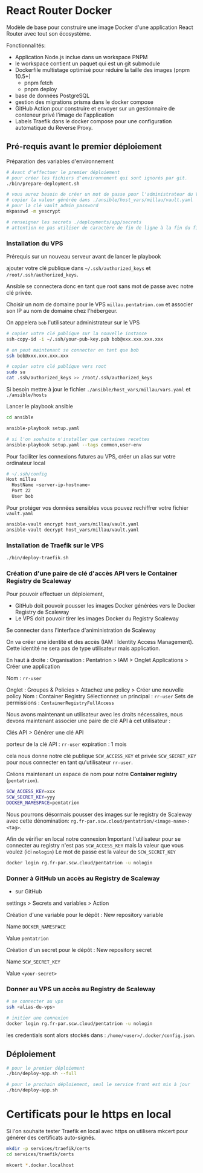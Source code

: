 # React Router Docker

Modèle de base pour construire une image Docker d'une application React Router avec
tout son écosystème.

Fonctionnalités:

- Application Node.js inclue dans un workspace PNPM 
- le workspace contient un paquet qui est un git submodule
- Dockerfile multistage optimisé pour réduire la taille des images (pnpm 10.5+)
  - pnpm fetch
  - pnpm deploy
- base de données PostgreSQL
- gestion des migrations prisma dans le docker compose
- GitHub Action pour construire et envoyer sur un gestionnaire de conteneur privé l'image de l'application
- Labels Traefik dans le docker compose pour une configuration automatique du Reverse Proxy.

## Pré-requis avant le premier déploiement

Préparation des variables d'environnement

```bash
# Avant d'effectuer le premier déploiement
# pour créer les fichiers d'environnement qui sont ignorés par git.
./bin/prepare-deployment.sh

# vous aurez besoin de créer un mot de passe pour l'administrateur du VPS
# copier la valeur générée dans ./ansible/host_vars/millau/vault.yaml
# pour la clé vault_admin_password
mkpasswd -m yescrypt

# renseigner les secrets ./deployments/app/secrets
# attention ne pas utiliser de caractère de fin de ligne à la fin du fichier
```

### Installation du VPS

Prérequis sur un nouveau serveur avant de lancer le playbook

ajouter votre clé publique dans `~/.ssh/authorized_keys` et `/root/.ssh/authorized_keys`.

Ansible se connectera donc en tant que root sans mot de passe avec notre clé privée.

Choisir un nom de domaine pour le VPS `millau.pentatrion.com` et associer son IP au nom de domaine chez l'hébergeur.

On appelera `bob` l'utilisateur administrateur sur le VPS

```bash
# copier votre clé publique sur la nouvelle instance
ssh-copy-id -i ~/.ssh/your-pub-key.pub bob@xxx.xxx.xxx.xxx

# on peut maintenant se connecter en tant que bob
ssh bob@xxx.xxx.xxx.xxx

# copier votre clé publique vers root
sudo su
cat .ssh/authorized_keys >> /root/.ssh/authorized_keys
```

Si besoin mettre à jour le fichier `./ansible/host_vars/millau/vars.yaml` et `./ansible/hosts`

Lancer le playbook ansible

```bash
cd ansible

ansible-playbook setup.yaml

# si l'on souhaite n'installer que certaines recettes
ansible-playbook setup.yaml --tags common,user-env
```

Pour faciliter les connexions futures au VPS, créer un alias sur votre ordinateur local

```bash
# ~/.ssh/config
Host millau
  HostName <server-ip-hostname>
  Port 22
  User bob
```

Pour protéger vos données sensibles vous pouvez rechiffrer votre fichier `vault.yaml`

```bash
ansible-vault encrypt host_vars/millau/vault.yaml
ansible-vault decrypt host_vars/millau/vault.yaml
```

### Installation de Traefik sur le VPS

```bash
./bin/deploy-traefik.sh
```

### Création d'une paire de clé d'accès API vers le Container Registry de Scaleway

Pour pouvoir effectuer un déploiement,
- GitHub doit pouvoir pousser les images Docker générées vers le Docker Registry de Scaleway
- Le VPS doit pouvoir tirer les images Docker du Registry Scaleway 

Se connecter dans l'interface d'aniministration de Scaleway

On va créer une identité et des accès (IAM : Identity Access Management).
Cette identité ne sera pas de type utilisateur mais application.

En haut à droite : Organisation : Pentatrion > IAM > Onglet Applications > Créer une application

Nom   : `rr-user`

Onglet : Groupes & Policies > Attachez une policy > Créer une nouvelle policy
Nom                       : Container Registry
Sélectionnez un principal : `rr-user`
Sets de permissions       : `ContainerRegistryFullAccess`

Nous avons maintenant un utilisateur avec les droits nécessaires, nous devons maintenant
associer une paire de clé API à cet utilisateur :

Clés API > Générer une clé API

porteur de la clé API : `rr-user`
expiration            : 1 mois

cela nous donne notre clé publique `SCW_ACCESS_KEY` et privée `SCW_SECRET_KEY` pour nous connecter en tant qu'utilisateur `rr-user`.

Créons maintenant un espace de nom pour notre **Container registry** (`pentatrion`).

```bash
SCW_ACCESS_KEY=xxx
SCW_SECRET_KEY=yyy
DOCKER_NAMESPACE=pentatrion
```

Nous pourrons désormais pousser des images sur le registry de Scaleway avec cette dénomination: `rg.fr-par.scw.cloud/pentatrion/<image-name>:<tag>`.

Afin de vérifier en local notre connexion
Important l'utilisateur pour se connecter au registry n'est pas `SCW_ACCESS_KEY` mais
la valeur que vous voulez (ici `nologin`) Le mot de passe est la valeur de `SCW_SECRET_KEY`
```bash
docker login rg.fr-par.scw.cloud/pentatrion -u nologin
```

### Donner à GitHub un accès au Registry de Scaleway

- sur GitHub

settings > Secrets and variables > Action

Création d'une variable pour le dépôt : New repository variable

Name
`DOCKER_NAMESPACE`

Value
`pentatrion`

Création d'un secret pour le dépôt : New repository secret

Name
`SCW_SECRET_KEY`

Value
`<your-secret>`


### Donner au VPS un accès au Registry de Scaleway

```bash
# se connecter au vps
ssh <alias-du-vps>

# initier une connexion
docker login rg.fr-par.scw.cloud/pentatrion -u nologin
```
les credentials sont alors stockés dans : `/home/<user>/.docker/config.json`.

## Déploiement

```bash
# pour le premier déploiement
./bin/deploy-app.sh --full

# pour le prochain déploiement, seul le service front est mis à jour
./bin/deploy-app.sh
```

# Certificats pour le https en local

Si l'on souhaite tester Traefik en local avec https on utilisera mkcert pour générer
des certificats auto-signés.

```bash
mkdir -p services/traefik/certs
cd services/traefik/certs

mkcert *.docker.localhost
```

